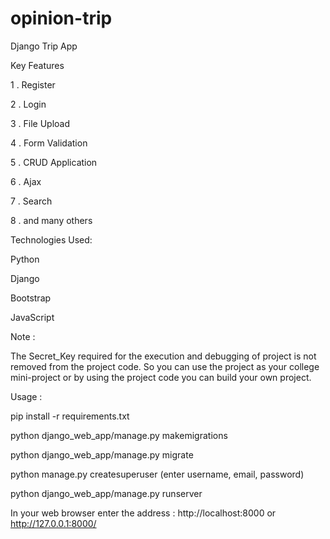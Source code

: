 # opinion-trip
Django Trip App

Key Features

1 . Register

2 . Login

3 . File Upload

4 . Form Validation

5 . CRUD Application

6 . Ajax

7 . Search

8 . and many others

Technologies Used:

Python

Django

Bootstrap

JavaScript

Note :

The Secret_Key required for the execution and debugging of project is not removed from the project code. So you can use the project as your college mini-project or by using the project code you can build your own project.

Usage :

pip install -r requirements.txt

python django_web_app/manage.py makemigrations

python django_web_app/manage.py migrate

python manage.py createsuperuser (enter username, email, password)

python django_web_app/manage.py runserver

In your web browser enter the address : http://localhost:8000 or http://127.0.0.1:8000/
